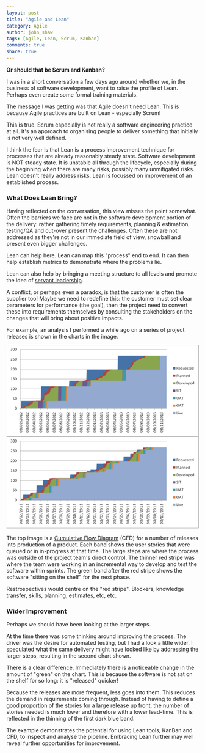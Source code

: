 ```yaml
---
layout: post
title: "Agile and Lean"
category: Agile
author: john_shaw
tags: [Agile, Lean, Scrum, Kanban]
comments: true
share: true
---
```


__Or should that be Scrum and Kanban?__

I was in a short conversation a few days ago around whether we, in the business of software development, want to raise the profile of Lean. Perhaps even create some formal training materials.

The message I was getting was that Agile doesn't need Lean. This is because Agile practices are built on Lean - especially Scrum!

This is true. Scrum especially is not really a software engineering practice at all. It's an approach to organising people to deliver something that initially is not very well defined.

I think the fear is that Lean is a process improvement technique for processes that are already reasonably steady state. Software development is NOT steady state. It is unstable all through the lifecycle, especially during the beginning when there are many risks, possibly many unmitigated risks. Lean doesn't really address risks. Lean is focussed on improvement of an established process.

### What Does Lean Bring?

Having reflected on the conversation, this view misses the point somewhat. Often the barriers we face are not in the software development portion of the delivery: rather gathering timely requirements, planning & estimation, testing/QA and cut-over present the challenges. Often these are not addressed as they're not in our immediate field of view, snowball and present even bigger challenges.

Lean can help here. Lean can map this "process" end to end. It can then help establish metrics to demonstrate where the problems lie.

Lean can also help by bringing a meeting structure to all levels and promote the idea of [servant leadership](https://greenleaf.org/what-is-servant-leadership/).

A conflict, or perhaps even a paradox, is that the customer is often the supplier too! Maybe we need to redefine this: the customer must set clear parameters for performance (the goal), then the project need to convert these into requirements themselves by consulting the stakeholders on the changes that will bring about positive impacts.

For example, an analysis I performed a while ago on a series of project releases is shown in the charts in the image.

![Example of a Cumulative Flow Diagram](/images/2014-10-22-agile-v-lean/CFD.png)

The top image is a [Cumulative Flow Diagram](http://www.slideshare.net/yyeret/explaining-cumulative-flow-diagrams-cfd) (CFD) for a number of releases into production of a product. Each band shows the user stories that were queued or in in-progress at that time. The large steps are where the process was outside of the project team's direct control. The thinner red stripe was where the team were working in an incremental way to develop and test the software within sprints. The green band after the red stripe shows the software "sitting on the shelf" for the next phase.

Restrospectives would centre on the "red stripe". Blockers, knowledge transfer, skills, planning, estimates, etc, etc.

### Wider Improvement

Perhaps we should have been looking at the larger steps.

At the time there was some thinking around improving the process. The driver was the desire for automated testing, but I had a look a little wider. I speculated what the same delivery might have looked like by addressing the larger steps, resulting in the second chart shown.

There is a clear difference. Immediately there is a noticeable change in the amount of "green" on the chart. This is because the software is not sat on the shelf for so long: it is "released" quicker!

Because the releases are more frequent, less goes into them. This reduces the demand in requirements coming through. Instead of having to define a good proportion of the stories for a large release up front, the number of stories needed is much lower and therefore with a lower lead-time. This is reflected in the thinning of the first dark blue band.

The example demonstrates the potential for using Lean tools, KanBan and CFD, to inspect and analyse the pipeline. Embracing Lean further may well reveal further opportunities for improvement.
